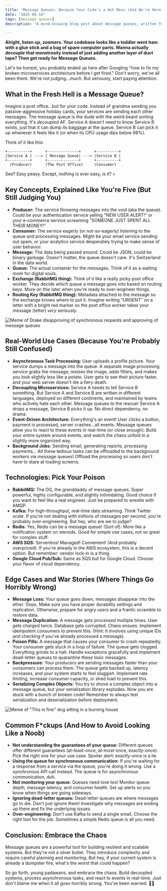 ```yaml
---
title: "Message Queues: Because Your Code's a Hot Mess (And We're Here For It)"
date: "2025-04-14"
tags: [message queues]
description: "A mind-blowing blog post about message queues, written for chaotic Gen Z engineers. Prepare for existential dread and mildly useful knowledge."

---
```


**Alright, listen up, zoomers. Your codebase looks like a toddler went ham with a glue stick and a bag of spare computer parts. Wanna actually *decouple* that monstrosity instead of just adding another layer of duct tape? Then get ready for Message Queues.**

Let's be honest, you probably ended up here after Googling "how to fix my broken microservices architecture before I get fired." Don't worry, we've all been there. We're not judging...much. But seriously, start paying attention.

## What in the Fresh Hell is a Message Queue?

Imagine a post office...but for your code. Instead of grandma sending you passive-aggressive holiday cards, your services are sending each other messages. The message queue is the dude with the weird beard sorting everything. It's *decoupled* AF. Service A doesn't need to know Service B exists, just that it can dump its baggage at the queue. Service B can pick it up whenever it feels like it (or when its CPU usage dips below 98%).

Think of it like this:

```ascii
+----------+      +--------------+      +----------+
|Service A | ---> | Message Queue| ---> |Service B |
+----------+      +--------------+      +----------+
  (Producer)      (The Post Office)     (Consumer)
```

See? Easy peasy. Except, *nothing* is ever easy, is it? 💀

## Key Concepts, Explained Like You're Five (But Still Judging You)

*   **Producer:** The service throwing messages into the void (aka the queue). Could be your authentication service yelling "NEW USER ALERT!" or your e-commerce service screaming "SOMEONE JUST SPENT ALL THEIR MONEY!"
*   **Consumer:** The service eagerly (or not-so-eagerly) listening to the queue and processing messages. Might be your email service sending out spam, or your analytics service desperately trying to make sense of user behavior.
*   **Message:** The data being passed around. Could be JSON, could be binary garbage. Doesn't matter, the queue doesn't care. It's Switzerland in the data world.
*   **Queue:** The actual container for the messages. Think of it as a waiting room for digital souls.
*   **Exchange (RabbitMQ thing):** Think of it like a really picky post office worker. They decide *which* queue a message goes into based on routing keys. More on this later when you’re ready to over-engineer things.
*   **Routing Key (RabbitMQ thing):** Metadata attached to the message so the exchange knows where to put it. Imagine writing “URGENT” on a letter with a bright red marker so the post office worker takes your message (letter) *very* seriously.

![Meme of Drake disapproving of synchronous requests and approving of message queues](https://i.imgflip.com/6i89v9.jpg)

## Real-World Use Cases (Because You're Probably Still Confused)

*   **Asynchronous Task Processing:** User uploads a profile picture. Your service dumps a message into the queue. A separate image processing service grabs the message, resizes the image, adds filters, and makes you look slightly less like a potato. User gets to see their picture faster, and your web server doesn't die a fiery death.
*   **Decoupling Microservices:** Service A needs to tell Service B something. But Service A and Service B are written in different languages, deployed on different continents, and maintained by teams who actively hate each other. Message queues to the rescue! Service A drops a message, Service B picks it up. No direct dependency, no drama.
*   **Event-Driven Architecture:** Everything's an event! User clicks a button, payment is processed, server crashes...all events. Message queues allow you to react to these events in real-time (or close enough). Build your entire system around events, and watch the chaos unfold in a slightly more organized way.
*   **Background Jobs:** Sending email, generating reports, processing payments… All these tedious tasks can be offloaded to the background workers via message queues! Offload the processing so users don't have to stare at loading screens.

## Technologies: Pick Your Poison

*   **RabbitMQ:** The OG, the granddaddy of message queues. Super powerful, highly configurable, and slightly intimidating. Good choice if you want to feel like a real engineer. Just be prepared to wrestle with AMQP.
*   **Kafka:** For high-throughput, real-time data streaming. Think Twitter scale. If you're not dealing with millions of messages per second, you're probably over-engineering. But hey, who are we to judge?
*   **Redis:** Yes, Redis can be a message queue! (Sort of). More like a notification system on steroids. Good for simple use cases, not so great for complex stuff.
*   **AWS SQS:** Serverless! Managed! Convenient! (And probably overpriced). If you're already in the AWS ecosystem, this is a decent option. But remember: vendor lock-in is a thing.
*   **Google Cloud Pub/Sub:** Same as SQS but for Google Cloud. Choose your flavor of cloud dependency.

## Edge Cases and War Stories (Where Things Go Horribly Wrong)

*   **Message Loss:** Your queue goes down, messages disappear into the ether. Oops. Make sure you have proper durability settings and replication. Otherwise, prepare for angry users and a frantic scramble to restore data.
*   **Message Duplication:** A message gets processed multiple times. User gets charged twice. Database gets corrupted. Chaos ensues. Implement idempotent consumers to prevent this. (Hint: it involves using unique IDs and checking if you've already processed a message).
*   **Poison Pills:** A message that causes your consumer to crash repeatedly. Your consumer gets stuck in a loop of failure. The queue gets clogged. Everything grinds to a halt. Handle exceptions gracefully and implement dead-letter queues to quarantine these toxic messages.
*   **Backpressure:** Your producers are sending messages faster than your consumers can process them. The queue gets backed up, latency increases, and your system starts to feel sluggish. Implement rate limiting, increase consumer capacity, or shed load to prevent this.
*   **Serializing Complex Objects:** You try to shove a complex object into a message queue, but your serialization library explodes. Now you are stuck with a bunch of broken code! Remember to always test serialization and deserialization before deployment.

![Meme of "This is fine" dog sitting in a burning house](https://i.kym-cdn.com/entries/icons/original/000/018/012/this_is_fine.jpeg)

## Common F*ckups (And How to Avoid Looking Like a Noob)

*   **Not understanding the guarantees of your queue:** Different queues offer different guarantees (at-least-once, at-most-once, exactly-once). Pick the right one for your use case. Spoiler alert: exactly-once is a lie.
*   **Using the queue for synchronous communication:** If you're waiting for a response from a service via the queue, you're doing it wrong. Use a synchronous API call instead. The queue is for asynchronous communication, duh.
*   **Not monitoring your queue:** Queues need love too! Monitor queue depth, message latency, and consumer health. Set up alerts so you know when things are going sideways.
*   **Ignoring dead-letter queues:** Dead-letter queues are where messages go to die. Don't just ignore them! Investigate why messages are ending up there and fix the underlying issues.
*   **Over-engineering:** Don't use Kafka to send a single email. Choose the right tool for the job. Sometimes a simple Redis queue is all you need.

## Conclusion: Embrace the Chaos

Message queues are a powerful tool for building resilient and scalable systems. But they're not a silver bullet. They introduce complexity and require careful planning and monitoring. But hey, if your current system is already a dumpster fire, what's the worst that could happen?

So go forth, young padawans, and embrace the chaos. Build decoupled systems, process asynchronous tasks, and react to events in real-time. Just don't blame me when it all goes horribly wrong. You've been warned. 🙏💀
